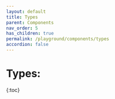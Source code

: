 ```yaml
---
layout: default
title: Types
parent: Components
nav_order: 5
has_children: true
permalink: /playground/components/types
accordion: false
---
```


# Types:
{:toc}